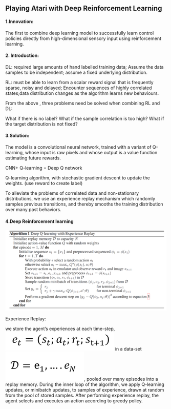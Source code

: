## Playing Atari with Deep Reinforcement Learning

#### 1.Innovation:

The first to combine deep learning model to successfully learn control policies directly from high-dimensional sensory input using reinforcement learning.

#### 2. Introduction:

DL: required large amounts of hand labelled training data; Assume the data samples to be independent; assume a fixed underlying distribution.

RL: must be able to learn from a scalar reward signal that is frequently sparse, noisy and delayed; Encounter sequences of highly correlated states;data distribution changes as the algorithm learns new behaviours.

From the above , three problems need be solved when combining RL and DL:

What if there is no label?
What if the sample correlation is too high?
What if the target distribution is not fixed?



#### 3.Solution:

The model is a convolutional neural network, trained with a variant of Q-learning, whose input is raw pixels and whose output is a value function estimating future rewards.

CNN+ Q-learning = Deep Q network

Q-learning algorithm, with stochastic gradient descent to update
the weights. (use reward to create label)

To alleviate the problems of correlated data and non-stationary distributions, we use an experience replay mechanism  which randomly samples previous transitions, and thereby
smooths the training distribution over many past behaviors.



#### 4.Deep Reinforcement learning

![](graph/2.25.2021/image-20210227214429707.png)

Experience Replay:

we store the agent’s experiences at each time-step, ![](graph/2.25.2021/image-20210227220546854.png) in a data-set![](graph/2.25.2021/image-20210227220858477.png), pooled over many episodes into a replay memory. During the inner
loop of the algorithm, we apply Q-learning updates, or minibatch updates, to samples of experience, drawn at random from the pool of stored samples. After performing experience replay, the agent selects and executes an action according to  greedy policy. 

